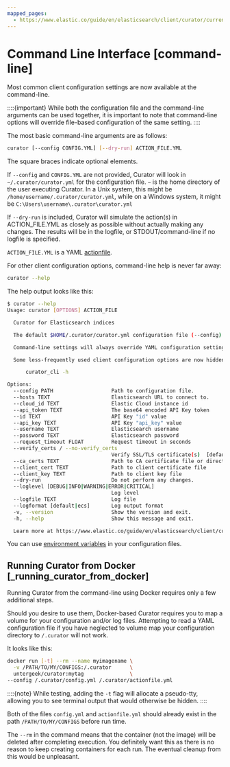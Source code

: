 ```yaml
---
mapped_pages:
  - https://www.elastic.co/guide/en/elasticsearch/client/curator/current/command-line.html
---
```


# Command Line Interface [command-line]

Most common client configuration settings are now available at the command-line.

::::{important}
While both the configuration file and the command-line arguments can be used together, it is important to note that command-line options will override file-based configuration of the same setting.
::::


The most basic command-line arguments are as follows:

```sh
curator [--config CONFIG.YML] [--dry-run] ACTION_FILE.YML
```

The square braces indicate optional elements.

If `--config` and `CONFIG.YML` are not provided, Curator will look in `~/.curator/curator.yml` for the configuration file.  `~` is the home directory of the user executing Curator. In a Unix system, this might be `/home/username/.curator/curator.yml`, while on a Windows system, it might be `C:\Users\username\.curator\curator.yml`

If `--dry-run` is included, Curator will simulate the action(s) in ACTION_FILE.YML as closely as possible without actually making any changes.  The results will be in the logfile, or STDOUT/command-line if no logfile is specified.

`ACTION_FILE.YML` is a YAML [actionfile](/reference/actionfile.md).

For other client configuration options, command-line help is never far away:

```sh
curator --help
```

The help output looks like this:

```sh
$ curator --help
Usage: curator [OPTIONS] ACTION_FILE

  Curator for Elasticsearch indices

  The default $HOME/.curator/curator.yml configuration file (--config) can be used but is not needed.

  Command-line settings will always override YAML configuration settings.

  Some less-frequently used client configuration options are now hidden. To see the full list, run:

      curator_cli -h

Options:
  --config PATH                   Path to configuration file.
  --hosts TEXT                    Elasticsearch URL to connect to.
  --cloud_id TEXT                 Elastic Cloud instance id
  --api_token TEXT                The base64 encoded API Key token
  --id TEXT                       API Key "id" value
  --api_key TEXT                  API Key "api_key" value
  --username TEXT                 Elasticsearch username
  --password TEXT                 Elasticsearch password
  --request_timeout FLOAT         Request timeout in seconds
  --verify_certs / --no-verify_certs
                                  Verify SSL/TLS certificate(s)  [default: verify_certs]
  --ca_certs TEXT                 Path to CA certificate file or directory
  --client_cert TEXT              Path to client certificate file
  --client_key TEXT               Path to client key file
  --dry-run                       Do not perform any changes.
  --loglevel [DEBUG|INFO|WARNING|ERROR|CRITICAL]
                                  Log level
  --logfile TEXT                  Log file
  --logformat [default|ecs]       Log output format
  -v, --version                   Show the version and exit.
  -h, --help                      Show this message and exit.

  Learn more at https://www.elastic.co/guide/en/elasticsearch/client/curator/8.0/command-line.html
```

You can use [environment variables](/reference/envvars.md) in your configuration files.

## Running Curator from Docker [_running_curator_from_docker]

Running Curator from the command-line using Docker requires only a few additional steps.

Should you desire to use them, Docker-based Curator requires you to map a volume for your configuration and/or log files. Attempting to read a YAML configuration file if you have neglected to volume map your configuration directory to `/.curator` will not work.

It looks like this:

```sh
docker run [-t] --rm --name myimagename \
  -v /PATH/TO/MY/CONFIGS:/.curator      \
  untergeek/curator:mytag               \
--config /.curator/config.yml /.curator/actionfile.yml
```

::::{note}
While testing, adding the `-t` flag will allocate a pseudo-tty, allowing you to see terminal output that would otherwise be hidden.
::::


Both of the files `config.yml` and `actionfile.yml` should already exist in the path `/PATH/TO/MY/CONFIGS` before run time.

The `--rm` in the command means that the container (not the image) will be deleted after completing execution. You definitely want this as there is no reason to keep creating containers for each run. The eventual cleanup from this would be unpleasant.

 


